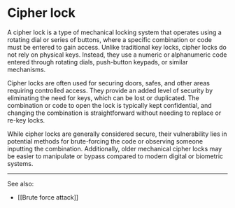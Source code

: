 
# Cipher lock

A cipher lock is a type of mechanical locking system that operates using a rotating dial or series of buttons, where a specific combination or code must be entered to gain access. Unlike traditional key locks, cipher locks do not rely on physical keys. Instead, they use a numeric or alphanumeric code entered through rotating dials, push-button keypads, or similar mechanisms.

Cipher locks are often used for securing doors, safes, and other areas requiring controlled access. They provide an added level of security by eliminating the need for keys, which can be lost or duplicated. The combination or code to open the lock is typically kept confidential, and changing the combination is straightforward without needing to replace or re-key locks.

While cipher locks are generally considered secure, their vulnerability lies in potential methods for brute-forcing the code or observing someone inputting the combination. Additionally, older mechanical cipher locks may be easier to manipulate or bypass compared to modern digital or biometric systems.

---

See also:

- [[Brute force attack]]